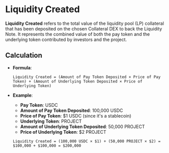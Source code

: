 # Liquidity Created

**Liquidity Created** refers to the total value of the liquidity pool (LP) collateral that has been deposited on the chosen Collateral DEX to back the Liquidity Note. It represents the combined value of both the pay token and the underlying token contributed by investors and the project.

## **Calculation**

*   **Formula**:

    ```
    Liquidity Created = (Amount of Pay Token Deposited × Price of Pay Token) + (Amount of Underlying Token Deposited × Price of Underlying Token)
    ```
*   **Example**:

    * **Pay Token**: USDC
    * **Amount of Pay Token Deposited**: 100,000 USDC
    * **Price of Pay Token**: $1 USDC (since it's a stablecoin)
    * **Underlying Token**: PROJECT
    * **Amount of Underlying Token Deposited**: 50,000 PROJECT
    * **Price of Underlying Token**: $2 PROJECT

    ```
    Liquidity Created = (100,000 USDC × $1) + (50,000 PROJECT × $2) = $100,000 + $100,000 = $200,000
    ```
